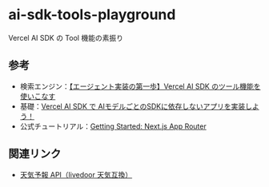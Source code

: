 # ai-sdk-tools-playground

Vercel AI SDK の Tool 機能の素振り

## 参考

- 検索エンジン：[【エージェント実装の第一歩】Vercel AI SDK のツール機能を使いこなす](https://zenn.dev/kikagaku/articles/14b51ea07b46c6)
- 基礎：[Vercel AI SDK で AIモデルごとのSDKに依存しないアプリを実装しよう！](https://zenn.dev/nomhiro/articles/poc-vercel-ai-sdk)
- 公式チュートリアル：[Getting Started: Next.js App Router](https://ai-sdk.dev/docs/getting-started/nextjs-app-router)

## 関連リンク

- [天気予報 API（livedoor 天気互換）](https://weather.tsukumijima.net/)
